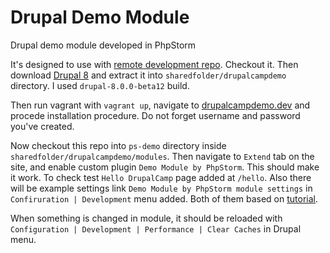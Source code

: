 # Drupal Demo Module
Drupal demo module developed in PhpStorm

It's designed to use with [remote development repo](https://github.com/Leneshka/remoteDevSetup). Checkout it. Then download
[Drupal 8](https://www.drupal.org/node/3060/release?api_version%5B%5D=7234) and extract it into
`sharedfolder/drupalcampdemo` directory.
I used `drupal-8.0.0-beta12` build.

Then run vagrant with `vagrant up`, navigate to [drupalcampdemo.dev](drupalcampdemo.dev) and procede installation procedure.
Do not forget username and password you've created.

Now checkout this repo into `ps-demo` directory inside `sharedfolder/drupalcampdemo/modules`. Then navigate to `Extend`
 tab on the site, and enable custom plugin `Demo Module by PhpStorm`. This should make it work.
 To check test `Hello DrupalCamp` page added at `/hello`. Also there will be example settings link
`Demo Module by PhpStorm module settings` in `Confiruration | Development` menu added.
Both of them based on [tutorial](https://www.drupal.org/node/2464195).

When something is changed in module, it should be reloaded with `Configuration | Development | Performance | Clear Caches` in Drupal menu.
